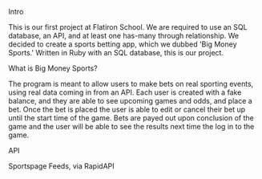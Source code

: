 Intro

This is our first project at Flatiron School. We are required to use an SQL database, an API, and at least one has-many through relationship. We decided to create a sports betting app, which we dubbed 'Big Money Sports.'  Written in Ruby with an SQL database, this is our project.

What is Big Money Sports?

The program is meant to allow users to make bets on real sporting events, using real data coming in from an API. Each user is created with a fake balance, and they are able to see upcoming games and odds, and place a bet. Once the bet is placed the user is able to edit or cancel their bet up until the start time of the game. Bets are payed out upon conclusion of the game and the user will be able to see the results next time the log in to the game.

API

Sportspage Feeds, via RapidAPI

